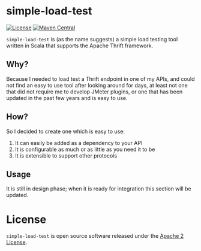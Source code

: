 # simple-load-test

[![License](http://img.shields.io/:license-Apache%202-blue.svg)](http://www.apache.org/licenses/LICENSE-2.0.txt)
[![Maven Central](https://maven-badges.herokuapp.com/maven-central/com.delprks/simple-load-test/badge.svg)](http://search.maven.org/#search%7Cgav%7C1%7Cg%3A%22com.delprks%22%20AND%20a%3A%22simple-load-test%22)

`simple-load-test` is (as the name suggests) a simple load testing tool written in Scala that supports the Apache Thrift framework.


<h2>Why?</h2>

Because I needed to load test a Thrift endpoint in one of my APIs, and could not find an easy to use tool after looking around for days, at least
not one that did not require me to develop JMeter plugins, or one that has been updated in the past few years and is easy to use.
 

<h2>How?</h2>

So I decided to create one which is easy to use: 

1. It can easily be added as a dependency to your API
2. It is configurable as much or as little as you need it to be
3. It is extensible to support other protocols


<h2>Usage</h2>

It is still in design phase; when it is ready for integration this section will be updated.

# License

`simple-load-test` is open source software released under the [Apache 2 License](http://www.apache.org/licenses/LICENSE-2.0).

